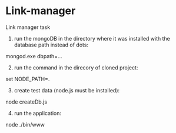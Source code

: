 # Link-manager
Link manager task

1) run the mongoDB in the directory where it was installed with the database path instead of dots:

mongod.exe dbpath=... 

2) run the command in the direcory of cloned project:

set NODE_PATH=.

3) create test data (node.js must be installed):

node createDb.js

4) run the application:

node ./bin/www
